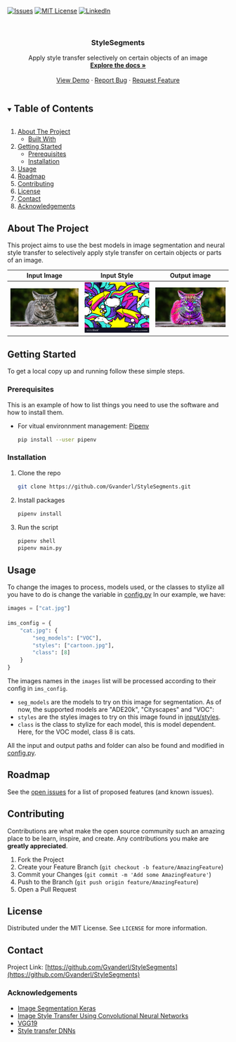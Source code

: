 <!-- PROJECT SHIELDS -->
<!--
*** I'm using markdown "reference style" links for readability.
*** Reference links are enclosed in brackets [ ] instead of parentheses ( ).
*** See the bottom of this document for the declaration of the reference variables
*** for contributors-url, forks-url, etc. This is an optional, concise syntax you may use.
*** https://www.markdownguide.org/basic-syntax/#reference-style-links
-->
[![Issues][issues-shield]][issues-url]
[![MIT License][license-shield]][license-url]
[![LinkedIn][linkedin-shield]][https://www.linkedin.com/in/ga%C3%ABl-van-der-lee-731b26143/]



<!-- PROJECT LOGO -->
<br />
<p align="center">
  <a 
    href="https://github.com/Gvanderl/StyleSegments">
  </a>

  <h3 align="center">StyleSegments</h3>

  <p align="center">
    Apply style transfer selectively on certain objects of an image
    <br />
    <a href="https://github.com/Gvanderl/StyleSegments"><strong>Explore the docs »</strong></a>
    <br />
    <br />
    <a href="https://github.com/Gvanderl/StyleSegments">View Demo</a>
    ·
    <a href="https://github.com/Gvanderl/StyleSegments/issues">Report Bug</a>
    ·
    <a href="https://github.com/Gvanderl/StyleSegments/issues">Request Feature</a>
  </p>




<!-- TABLE OF CONTENTS -->
<details open="open">
  <summary><h2 style="display: inline-block">Table of Contents</h2></summary>
  <ol>
    <li>
      <a href="#about-the-project">About The Project</a>
      <ul>
        <li><a href="#built-with">Built With</a></li>
      </ul>
    </li>
    <li>
      <a href="#getting-started">Getting Started</a>
      <ul>
        <li><a href="#prerequisites">Prerequisites</a></li>
        <li><a href="#installation">Installation</a></li>
      </ul>
    </li>
    <li><a href="#usage">Usage</a></li>
    <li><a href="#roadmap">Roadmap</a></li>
    <li><a href="#contributing">Contributing</a></li>
    <li><a href="#license">License</a></li>
    <li><a href="#contact">Contact</a></li>
    <li><a href="#acknowledgements">Acknowledgements</a></li>
  </ol>
</details>



<!-- ABOUT THE PROJECT -->
## About The Project

This project aims to use the best models in image segmentation and neural style transfer to selectively 
apply style transfer on certain objects or parts of an image.

Input Image             |Input Style                | Output image
:----------------------:|:-----------------------:|:----------------:
![Image](input/images/cat.jpg)|![Style](input/styles/cartoon.jpg)|![Output](output/combined/cat_cartoon.jpeg)




<!-- GETTING STARTED -->
## Getting Started

To get a local copy up and running follow these simple steps.

### Prerequisites

This is an example of how to list things you need to use the software and how to install them.
* For vitual environnment management: [Pipenv](https://pipenv-fork.readthedocs.io/en/latest/install.html)
  ```sh
  pip install --user pipenv
  ```

### Installation

1. Clone the repo
   ```sh
   git clone https://github.com/Gvanderl/StyleSegments.git
   ```
2. Install packages
   ```sh
   pipenv install
   ```
3. Run the script
    ```sh
    pipenv shell
    pipenv main.py
    ```


<!-- USAGE EXAMPLES -->
## Usage

To change the images to process, models used, or the classes to stylize all you have to do is change the variable in [config.py](config.py)
In our example, we have:
```python
images = ["cat.jpg"]

ims_config = {
    "cat.jpg": {
        "seg_models": ["VOC"],
        "styles": ["cartoon.jpg"],
        "class": [8]
    }
}
```
The images names in the `images` list will be processed according to their config in `ims_config`. 
* `seg_models` are the models to try on this image for segmentation. As of now, the supported models are "ADE20k", "Cityscapes" and "VOC":
* `styles` are the styles images to try on this image found in [input/styles](input/styles).
* `class` is the class to stylize for each model, this is model dependent. Here, for the VOC model, class 8 is cats.

All the input and output paths and folder can also be found and modified in [config.py](config.py).

<!-- ROADMAP -->
## Roadmap

See the [open issues](https://github.com/Gvanderl/StyleSegments/issues) for a list of proposed features (and known issues).


<!-- CONTRIBUTING -->
## Contributing

Contributions are what make the open source community such an amazing place to be learn, inspire, and create. Any contributions you make are **greatly appreciated**.

1. Fork the Project
2. Create your Feature Branch (`git checkout -b feature/AmazingFeature`)
3. Commit your Changes (`git commit -m 'Add some AmazingFeature'`)
4. Push to the Branch (`git push origin feature/AmazingFeature`)
5. Open a Pull Request



<!-- LICENSE -->
## License

Distributed under the MIT License. See `LICENSE` for more information.


<!-- CONTACT -->
## Contact

Project Link: [https://github.com/Gvanderl/StyleSegments](https://github.com/Gvanderl/StyleSegments)

### Acknowledgements

* [Image Segmentation Keras](https://github.com/divamgupta/image-segmentation-keras)
* [Image Style Transfer Using Convolutional Neural Networks](https://www.cv-foundation.org/openaccess/content_cvpr_2016/papers/Gatys_Image_Style_Transfer_CVPR_2016_paper.pdf)
* [VGG19](https://arxiv.org/abs/1409.1556)
* [Style transfer DNNs](https://github.com/LaurentVeyssier/Style-transfer-with-Deep-Neural-Network)

<!-- MARKDOWN LINKS & IMAGES -->
<!-- https://www.markdownguide.org/basic-syntax/#reference-style-links -->
[contributors-shield]: https://img.shields.io/github/contributors/Gvanderl/repo.svg?style=for-the-badge
[contributors-url]: https://github.com/Gvanderl/repo/graphs/contributors
[forks-shield]: https://img.shields.io/github/forks/Gvanderl/repo.svg?style=for-the-badge
[forks-url]: https://github.com/Gvanderl/repo/network/members
[stars-shield]: https://img.shields.io/github/stars/Gvanderl/repo.svg?style=for-the-badge
[stars-url]: https://github.com/Gvanderl/repo/stargazers
[issues-shield]: https://img.shields.io/github/issues/Gvanderl/repo.svg?style=for-the-badge
[issues-url]: https://github.com/Gvanderl/repo/issues
[license-shield]: https://img.shields.io/github/license/Gvanderl/repo.svg?style=for-the-badge
[license-url]: https://github.com/Gvanderl/repo/blob/master/LICENSE.txt
[linkedin-shield]: https://img.shields.io/badge/-LinkedIn-black.svg?style=for-the-badge&logo=linkedin&colorB=555
[https://www.linkedin.com/in/ga%C3%ABl-van-der-lee-731b26143/]: https://linkedin.com/in/Gvanderl

